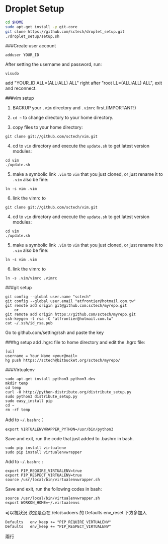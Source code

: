 Droplet Setup
==========

```sh
cd $HOME
sudo apt-get install -y git-core
git clone https://github.com/sctech/droplet_setup.git
./droplet_setup/setup.sh
```
###Create user account
```
adduser YOUR_ID
```
After setting the username and password, run:
```
visudo
```
add "YOUR_ID     ALL=(ALL:ALL) ALL" right after "root     LL=(ALL:ALL) ALL", exit and reconnect.


###vim setup

1. BACKUP your `.vim` directory and `.vimrc` first.(IMPORTANT!)

2. `cd ~` to change directory to your home directory.

3. copy files to your home directory:
```
git clone git://github.com/sctech/vim.git
```
4. cd to `vim` directory and execute the `update.sh` to get latest version modules:
```
cd vim
./update.sh
```
5. make a symbolic link `.vim` to `vim` that you just cloned, or just rename it to `.vim` also be fine:
```
ln -s vim .vim
```
6. link the vimrc to
```
git clone git://github.com/sctech/vim.git
```
4. cd to `vim` directory and execute the `update.sh` to get latest version modules:
```
cd vim
./update.sh
```
5. make a symbolic link `.vim` to `vim` that you just cloned, or just rename it to `.vim` also be fine:
```
ln -s vim .vim
```
6. link the vimrc to
```
ln -s .vim/vimrc .vimrc
```

###git setup
```
git config --global user.name "sctech"
git config --global user.email "atfrontier@hotmail.com.tw"
git remote add origin git@github.com:sctech/myrepo.git
    or
git remote add origin https://github.com/sctech/myrepo.git
ssh-keygen -t rsa -C "atfrontier@hotmail.com.tw"
cat ~/.ssh/id_rsa.pub
```
Go to github.com/setting/ssh and paste the key

###hg setup
add .hgrc file to home directory and edit the .hgrc file:
```
[ui]
username = Your Name <your@mail>
hg push https://sctech@bitbucket.org/sctech/myrepo/
```

###Virtualenv
```
sudo apt-get install python3 python3-dev
mkdir temp
cd temp
curl -O http://python-distribute.org/distribute_setup.py
sudo python3 distribute_setup.py
sudo easy_install pip
cd ~
rm -rf temp
```

Add to `~/.bashrc`：
```
export VIRTUALENVWRAPPER_PYTHON=/usr/bin/python3
```

Save and exit, run the code that just added to .bashrc in bash.
```
sudo pip install virtualenv
sudo pip install virtualenvwrapper
```

Add to `~/.bashrc` :
```
export PIP_REQUIRE_VIRTUALENV=true
export PIP_RESPECT_VIRTUALENV=true
source /usr/local/bin/virtualenvwrapper.sh
```

Save and exit, run the following codes in bash:
```
source /usr/local/bin/virtualenvwrapper.sh
export WORKON_HOME=~/.virtualenvs
```

可以視狀況 決定是否在 /etc/sudoers 的 Defaults   env_reset 下方多加入
```
Defaults   env_keep += "PIP_REQUIRE_VIRTUALENV"
Defaults   env_keep += "PIP_RESPECT_VIRTUALENV"
```
兩行
